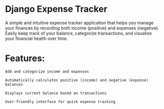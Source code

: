 # Django Expense Tracker

A simple and intuitive expense tracker application that helps you manage your finances by recording both income (positive) and expenses (negative). Easily keep track of your balance, categorize transactions, and visualize your financial health over time.

# Features:

    Add and categorize income and expenses

    Automatically calculates positive (income) and negative (expense) balances

    Displays current balance based on transactions

    User-friendly interface for quick expense tracking


